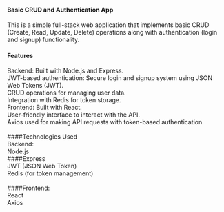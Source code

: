 #### Basic CRUD and Authentication App
This is a simple full-stack web application that implements basic CRUD (Create, Read, Update, Delete) operations along with authentication (login and signup) functionality.

#### Features
Backend: Built with Node.js and Express.<br>
JWT-based authentication: Secure login and signup system using JSON Web Tokens (JWT).<br>
CRUD operations for managing user data.<br>
Integration with Redis for token storage.<br>
Frontend: Built with React.<br>
User-friendly interface to interact with the API.<br>
Axios used for making API requests with token-based authentication.<br>
<br>
####Technologies Used<br>
Backend:<br>
Node.js<br>
####Express<br>
JWT (JSON Web Token)<br>
Redis (for token management)<br>
<br>
####Frontend:<br>
React<br>
Axios<br>
